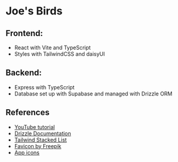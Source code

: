 # Joe's Birds

## Frontend:

- React with Vite and TypeScript
- Styles with TailwindCSS and daisyUI

## Backend:

- Express with TypeScript
- Database set up with Supabase and managed with Drizzle ORM

## References

- [YouTube tutorial](https://www.youtube.com/watch?v=k0uC35J_xJ4)
- [Drizzle Documentation](https://orm.drizzle.team/docs/tutorials/drizzle-with-supabase)
- [Tailwind Stacked List](https://tailwindcss.com/plus/ui-blocks/application-ui/lists/stacked-lists)
- [Favicon by Freepik](https://www.flaticon.com/free-icons/bird)
- [App icons](https://heroicons.com/outline)

